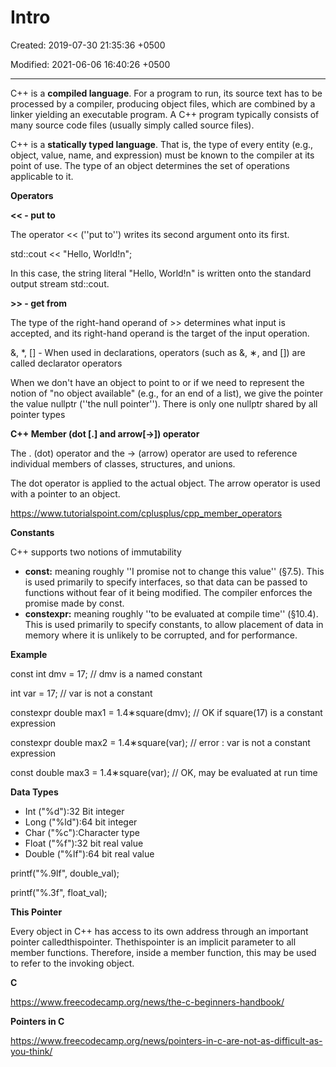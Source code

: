 # Intro

Created: 2019-07-30 21:35:36 +0500

Modified: 2021-06-06 16:40:26 +0500

---

C++ is a **compiled language**. For a program to run, its source text has to be processed by a compiler, producing object files, which are combined by a linker yielding an executable program. A C++ program typically consists of many source code files (usually simply called source files).



C++ is a **statically typed language**. That is, the type of every entity (e.g., object, value, name, and expression) must be known to the compiler at its point of use. The type of an object determines the set of operations applicable to it.



**Operators**

**<< - put to**

The operator << (''put to'') writes its second argument onto its first.

std::cout << "Hello, World!n";

In this case, the string literal "Hello, World!n" is written onto the standard output stream std::cout.



**>> - get from**

The type of the right-hand operand of >> determines what input is accepted, and its right-hand operand is the target of the input operation.



&, *, [] - When used in declarations, operators (such as &, ∗, and []) are called declarator operators



When we don't have an object to point to or if we need to represent the notion of "no object available" (e.g., for an end of a list), we give the pointer the value nullptr (''the null pointer''). There is only one nullptr shared by all pointer types



**C++ Member (dot [.] and arrow[->]) operator**

The . (dot) operator and the -> (arrow) operator are used to reference individual members of classes, structures, and unions.

The dot operator is applied to the actual object. The arrow operator is used with a pointer to an object.



<https://www.tutorialspoint.com/cplusplus/cpp_member_operators>



**Constants**

C++ supports two notions of immutability
-   **const:** meaning roughly ''I promise not to change this value'' (§7.5). This is used primarily to specify interfaces, so that data can be passed to functions without fear of it being modified. The compiler enforces the promise made by const.
-   **constexpr:** meaning roughly ''to be evaluated at compile time'' (§10.4). This is used primarily to specify constants, to allow placement of data in memory where it is unlikely to be corrupted, and for performance.



**Example**

const int dmv = 17; // dmv is a named constant

int var = 17; // var is not a constant

constexpr double max1 = 1.4∗square(dmv); // OK if square(17) is a constant expression

constexpr double max2 = 1.4∗square(var); // error : var is not a constant expression

const double max3 = 1.4∗square(var); // OK, may be evaluated at run time



**Data Types**
-   Int ("%d"):32 Bit integer
-   Long ("%ld"):64 bit integer
-   Char ("%c"):Character type
-   Float ("%f"):32 bit real value
-   Double ("%lf"):64 bit real value



printf("%.9lf", double_val);

printf("%.3f", float_val);



**This Pointer**

Every object in C++ has access to its own address through an important pointer calledthispointer. Thethispointer is an implicit parameter to all member functions. Therefore, inside a member function, this may be used to refer to the invoking object.



**C**

<https://www.freecodecamp.org/news/the-c-beginners-handbook/>



**Pointers in C**

<https://www.freecodecamp.org/news/pointers-in-c-are-not-as-difficult-as-you-think/>
